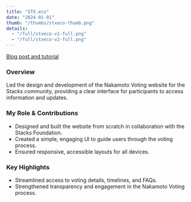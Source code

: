 ```yaml
---
title: "STX.eco"
date: "2024-01-01"
thumb: "/thumbs/stxeco-thumb.png"
details:
  - "/full/stxeco-v1-full.png"
  - "/full/stxeco-v2-full.png"
---
```


[Blog post and tutorial](https://stacks.org/nakamoto-voting-tutorial)

### Overview

Led the design and development of the Nakamoto Voting website for the Stacks community, providing a clear interface for participants to access information and updates.

### My Role & Contributions

- Designed and built the website from scratch in collaboration with the Stacks Foundation.
- Created a simple, engaging UI to guide users through the voting process.
- Ensured responsive, accessible layouts for all devices.

### Key Highlights

- Streamlined access to voting details, timelines, and FAQs.
- Strengthened transparency and engagement in the Nakamoto Voting process.
